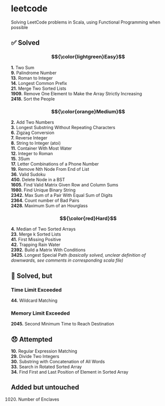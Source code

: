 # leetcode

Solving LeetCode problems in Scala, using Functional Programming when possible

## ✅ Solved

### $${\color{lightgreen}Easy}$$

**1.** Two Sum\
**9.** Palindrome Number\
**13.** Roman to Integer\
**14.** Longest Common Prefix\
**21.** Merge Two Sorted Lists\
**1909.** Remove One Element to Make the Array Strictly Increasing\
**2418.** Sort the People

### $${\color{orange}Medium}$$

**2.** Add Two Numbers\
**3.** Longest Substring Without Repeating Characters\
**6.** Zigzag Conversion\
**7.** Reverse Integer\
**8.** String to Integer (atoi)\
**11.** Container With Most Water\
**12.** Integer to Roman\
**15.** 3Sum\
**17.** Letter Combinations of a Phone Number\
**19.** Remove Nth Node From End of List\
**36.** Valid Sudoku\
**450.** Delete Node in a BST\
**1605.** Find Valid Matrix Given Row and Column Sums\
**1980.** Find Unique Binary String\
**2342.** Max Sum of a Pair With Equal Sum of Digits\
**2364.** Count number of Bad Pairs\
**2428.** Maximum Sum of an Hourglass

### $${\color{red}Hard}$$

**4.** Median of Two Sorted Arrays\
**23.** Merge k Sorted Lists\
**41.** First Missing Positive\
**42.** Trapping Rain Water\
**2392.** Build a Matrix With Conditions\
**3425.** Longest Special Path *(basically solved, unclear definition of
downwards, see comments in corresponding scala
file)*

## 🚧 Solved, but

### Time Limit Exceeded

**44.** Wildcard Matching

### Memory Limit Exceeded

**2045.** Second Minimum Time to Reach Destination

## 😞 Attempted

**10.** Regular Expression Matching\
**29.** Divide Two Integers\
**30.** Substring with Concatenation of All Words\
**33.** Search in Rotated Sorted Array\
**34.** Find First and Last Position of Element in Sorted Array

## Added but untouched

1020. Number of Enclaves
